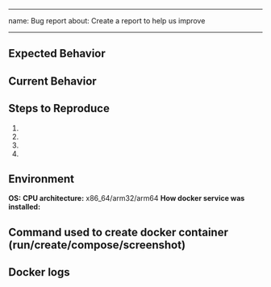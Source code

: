 ---
name: Bug report
about: Create a report to help us improve

<!--- If you are new to Docker or this application, this issue tracker is **ONLY** used for reporting bugs or requesting features. If you use UNRAID please use the [UNRAID forums](https://forums.unraid.net/) for general support. --->

<!--- Provide a general summary of the bug in the Title above -->

------------------------------

## Expected Behavior
<!--- Describe what should happen -->

## Current Behavior
<!--- Describe what happens instead of the expected behavior -->

## Steps to Reproduce
<!--- Provide a link to a live example, or an unambiguous set of steps to -->
<!--- reproduce this bug. Include the necessary code to reproduce, if relevant -->
1.
2.
3.
4.

## Environment
**OS:**
**CPU architecture:** x86_64/arm32/arm64
**How docker service was installed:**
<!--- ie. from the official docker repo (Docker.io), from Ghrc.io, UNRAID Community Apps, etc. -->
<!--- The more context you provide, the more likely I will be to come up with a solution that work in your environment -->

## Command used to create docker container (run/create/compose/screenshot)
<!--- Provide your docker create/run command, compose yaml snippet, or a screenshot of settings if using a gui to create the container -->

## Docker logs
<!--- Provide a full docker log, output of "docker logs XXXX" -->
